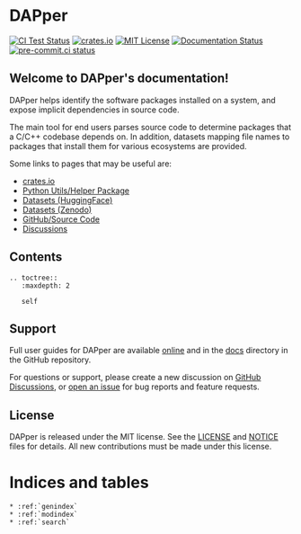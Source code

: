# DAPper

[![CI Test Status](https://github.com/LLNL/dapper/actions/workflows/ci.yml/badge.svg)](https://github.com/LLNL/dapper/actions/workflows/ci.yml)
[![crates.io](https://img.shields.io/crates/v/dapper)](https://crates.io/crates/dapper)
[![MIT License](https://img.shields.io/badge/License-MIT-blue.svg)](https://github.com/LLNL/dapper/blob/main/LICENSE)
[![Documentation Status](https://readthedocs.org/projects/dapper/badge/?version=latest)](https://dapper.readthedocs.io/en/latest/?badge=latest)
[![pre-commit.ci status](https://results.pre-commit.ci/badge/github/LLNL/dapper/main.svg)](https://results.pre-commit.ci/latest/github/LLNL/dapper/main)

## Welcome to DAPper's documentation!

DAPper helps identify the software packages installed on a system, and expose implicit dependencies in source code.

The main tool for end users parses source code to determine packages that a C/C++ codebase depends on.
In addition, datasets mapping file names to packages that install them for various ecosystems are provided.

Some links to pages that may be useful are:

* [crates.io](https://crates.io/crates/dapper)
* [Python Utils/Helper Package](https://pypi.org/project/dapper-python/)
* [Datasets (HuggingFace)](https://huggingface.co/dapper-datasets)
* [Datasets (Zenodo)](https://zenodo.org/communities/dapper/)
* [GitHub/Source Code](https://github.com/LLNL/dapper/)
* [Discussions](https://github.com/LLNL/dapper/discussions/)

## Contents

```{eval-rst}
.. toctree::
   :maxdepth: 2

   self
```

## Support

Full user guides for DAPper are available [online](https://dapper.readthedocs.io)
and in the [docs](https://github.com/LLNL/dapper/tree/main/docs) directory in the GitHub repository.

For questions or support, please create a new discussion on [GitHub Discussions](https://github.com/LLNL/dapper/discussions/categories/q-a),
or [open an issue](https://github.com/LLNL/dapper/issues/new/choose) for bug reports and feature requests.

## License

DAPper is released under the MIT license. See the [LICENSE](./LICENSE)
and [NOTICE](./NOTICE) files for details. All new contributions must be made
under this license.

# Indices and tables

```{eval-rst}
* :ref:`genindex`
* :ref:`modindex`
* :ref:`search`
```